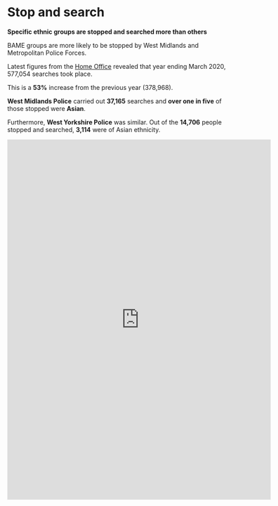 # Stop and search

**Specific ethnic groups are stopped and searched more than others**

BAME groups are more likely to be stopped by West Midlands and Metropolitan Police Forces.

Latest figures from the [Home Office](https://www.gov.uk/government/statistics/police-powers-and-procedures-england-and-wales-year-ending-31-march-2020) revealed that year ending March 2020, 577,054 searches took place.

This is a **53%** increase from the previous year (378,968).

**West Midlands Police** carried out **37,165** searches and **over one in five** of those stopped were **Asian**.

Furthermore, **West Yorkshire Police** was similar. Out of the **14,706** people stopped and searched, **3,114** were of Asian ethnicity.

<iframe title="Yearly stop and search by Police Force Area " aria-label="map" id="datawrapper-chart-zM6oO" src="https://datawrapper.dwcdn.net/zM6oO/6/" scrolling="no" frameborder="0" style="border: none;" width="600" height="820"></iframe>
